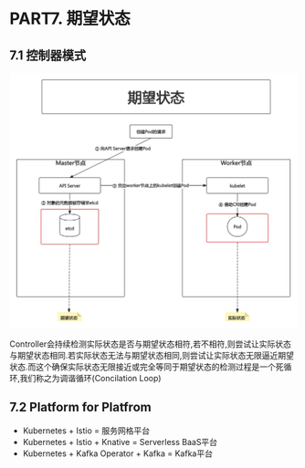 # PART7. 期望状态

## 7.1 控制器模式

![期望状态](./img/PART7/期望状态.jpg)

Controller会持续检测实际状态是否与期望状态相符,若不相符,则尝试让实际状态与期望状态相同.若实际状态无法与期望状态相同,则尝试让实际状态无限逼近期望状态.而这个确保实际状态无限接近或完全等同于期望状态的检测过程是一个死循环,我们称之为调谐循环(Concilation Loop)

## 7.2 Platform for Platfrom

- Kubernetes + Istio = 服务网格平台
- Kubernetes + Istio + Knative = Serverless BaaS平台
- Kubernetes + Kafka Operator + Kafka = Kafka平台